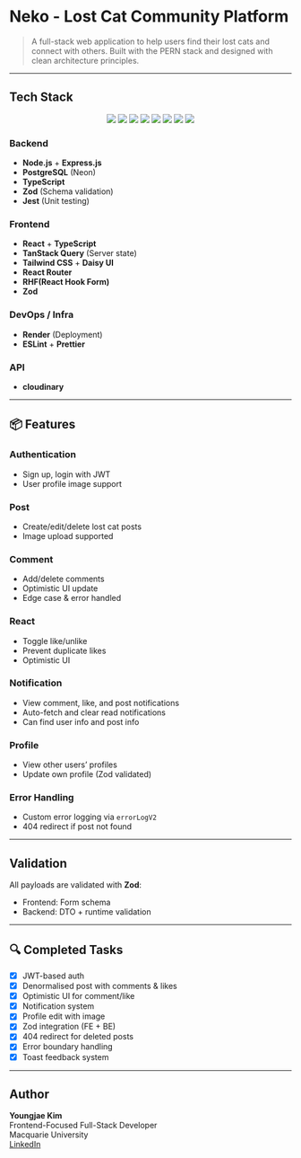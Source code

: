 # Neko - Lost Cat Community Platform

> A full-stack web application to help users find their lost cats and connect with others. Built with the PERN stack and designed with clean architecture principles.

---

## Tech Stack

<p align="center">
  <img src="https://img.shields.io/badge/TypeScript-3178c6?style=for-the-badge&logo=typescript&logoColor=white" />
  <img src="https://img.shields.io/badge/React-61dafb?style=for-the-badge&logo=react&logoColor=black" />
  <img src="https://img.shields.io/badge/TailwindCSS-38bdf8?style=for-the-badge&logo=tailwind-css&logoColor=white" />
  <img src="https://img.shields.io/badge/Node.js-339933?style=for-the-badge&logo=node.js&logoColor=white" />
  <img src="https://img.shields.io/badge/PostgreSQL-336791?style=for-the-badge&logo=postgresql&logoColor=white" />
  <img src="https://img.shields.io/badge/Zod-EF4444?style=for-the-badge&logo=zod&logoColor=white" />
  <img src="https://img.shields.io/badge/Jest-C21325?style=for-the-badge&logo=jest&logoColor=white" />
  <img src="https://img.shields.io/badge/Render-46E3B7?style=for-the-badge&logo=render&logoColor=black" />
</p>

### Backend

- **Node.js** + **Express.js**
- **PostgreSQL** (Neon)
- **TypeScript**
- **Zod** (Schema validation)
- **Jest** (Unit testing)

### Frontend

- **React** + **TypeScript**
- **TanStack Query** (Server state)
- **Tailwind CSS** + **Daisy UI**
- **React Router**
- **RHF(React Hook Form)**
- **Zod**

### DevOps / Infra

- **Render** (Deployment)
- **ESLint** + **Prettier**

### API

- **cloudinary**

---

## 📦 Features

### Authentication

- Sign up, login with JWT
- User profile image support

### Post

- Create/edit/delete lost cat posts
- Image upload supported

### Comment

- Add/delete comments
- Optimistic UI update
- Edge case & error handled

### React

- Toggle like/unlike
- Prevent duplicate likes
- Optimistic UI

### Notification

- View comment, like, and post notifications
- Auto-fetch and clear read notifications
- Can find user info and post info

### Profile

- View other users’ profiles
- Update own profile (Zod validated)

### Error Handling

- Custom error logging via `errorLogV2`
- 404 redirect if post not found

---

## Validation

All payloads are validated with **Zod**:

- Frontend: Form schema
- Backend: DTO + runtime validation

---

## 🔍 Completed Tasks

- [x] JWT-based auth
- [x] Denormalised post with comments & likes
- [x] Optimistic UI for comment/like
- [x] Notification system
- [x] Profile edit with image
- [x] Zod integration (FE + BE)
- [x] 404 redirect for deleted posts
- [x] Error boundary handling
- [x] Toast feedback system

---

## Author

**Youngjae Kim**  
Frontend-Focused Full-Stack Developer  
Macquarie University  
[LinkedIn](https://www.linkedin.com/in/youngjaekimdeveloper/)
